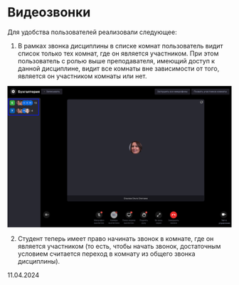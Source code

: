 # Видеозвонки

Для удобства пользователей реализовали следующее:

1. В рамках звонка дисциплины в списке комнат пользователь видит список только тех комнат, где он является участником. При этом пользователь с ролью выше преподавателя, имеющий доступ к данной дисциплине, видит все комнаты вне зависимости от того, является он участником комнаты или нет.

![](<../../.gitbook/assets/image (296).png>)

2. Студент теперь имеет право начинать звонок в комнате, где он является участником (то есть, чтобы начать звонок, достаточным условием считается переход в комнату из общего звонка дисциплины).

11.04.2024
